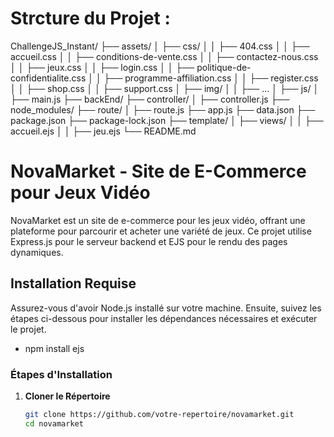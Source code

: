 # Strcture du Projet : 

ChallengeJS_Instant/
├── assets/
│   ├── css/
│   │   ├── 404.css
│   │   ├── accueil.css
│   │   ├── conditions-de-vente.css
│   │   ├── contactez-nous.css
│   │   ├── jeux.css
│   │   ├── login.css
│   │   ├── politique-de-confidentialite.css
│   │   ├── programme-affiliation.css
│   │   ├── register.css
│   │   ├── shop.css
│   │   ├── support.css
│   ├── img/
│   │   ├── ...
│   ├── js/
│       ├── main.js
├── backEnd/
├── controller/
│   ├── controller.js
├── node_modules/
├── route/
│   ├── route.js
├── app.js
├── data.json
├── package.json
├── package-lock.json
├── template/
│   ├── views/
│   │   ├── accueil.ejs
│   │   ├── jeu.ejs
└── README.md








# NovaMarket - Site de E-Commerce pour Jeux Vidéo

NovaMarket est un site de e-commerce pour les jeux vidéo, offrant une plateforme pour parcourir et acheter une variété de jeux. Ce projet utilise Express.js pour le serveur backend et EJS pour le rendu des pages dynamiques.

## Installation Requise

Assurez-vous d'avoir Node.js installé sur votre machine. Ensuite, suivez les étapes ci-dessous pour installer les dépendances nécessaires et exécuter le projet.
- npm install ejs

### Étapes d'Installation

1. **Cloner le Répertoire**

   ```bash
   git clone https://github.com/votre-repertoire/novamarket.git
   cd novamarket

